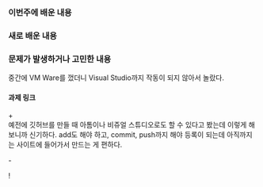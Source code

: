 <h3>이번주에 배운 내용</h3>
<p>

</p>

<h3>새로 배운 내용</h3>
<p>
</p>
<p>

</p>

<p>
<h3>문제가 발생하거나 고민한 내용</h3>
중간에 VM Ware를 껐더니 Visual Studio까지 작동이 되지 않아서 놀랐다. 
</p>
<p>
</p>

<p>
<h4>과제 링크</h4>
</p>

<p>
  + <br>
  예전에 깃허브를 만들 때 아톰이나 비쥬얼 스튜디오로도 할 수 있다고 봤는데 이렇게 해보니까 신기하다. add도 해야 하고, commit, push까지 해야 등록이 되는데 아직까지는 사이트에 들어가서 만드는 게 편하다. <br> 
  
  \- <br>

  \! <br>

</p>
